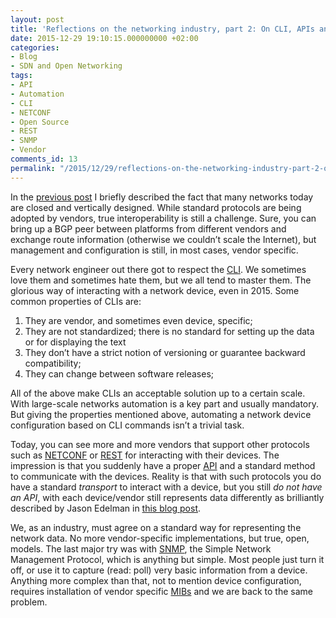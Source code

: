 ```yaml
---
layout: post
title: 'Reflections on the networking industry, part 2: On CLI, APIs and SNMP'
date: 2015-12-29 19:10:15.000000000 +02:00
categories:
- Blog
- SDN and Open Networking
tags:
- API
- Automation
- CLI
- NETCONF
- Open Source
- REST
- SNMP
- Vendor
comments_id: 13
permalink: "/2015/12/29/reflections-on-the-networking-industry-part-2-on-cli-apis-and-snmp/"
---
```

In the [previous post](/2015/12/28/reflections-on-the-networking-industry-part-1/) I briefly described the fact that many networks today are closed and vertically designed. While standard protocols are being adopted by vendors, true interoperability is still a challenge. Sure, you can bring up a BGP peer between platforms from different vendors and exchange route information (otherwise we couldn’t scale the Internet), but management and configuration is still, in most cases, vendor specific.

Every network engineer out there got to respect the [CLI](https://en.wikipedia.org/wiki/Command-line_interface). We sometimes love them and sometimes hate them, but we all tend to master them. The glorious way of interacting with a network device, even in 2015. Some common properties of CLIs are:

1. They are vendor, and sometimes even device, specific;
2. They are not standardized; there is no standard for setting up the data or for displaying the text
3. They don’t have a strict notion of versioning or guarantee backward compatibility;
4. They can change between software releases;

All of the above make CLIs an acceptable solution up to a certain scale. With large-scale networks automation is a key part and usually mandatory. But giving the properties mentioned above, automating a network device configuration based on CLI commands isn’t a trivial task.

Today, you can see more and more vendors that support other protocols such as [NETCONF](https://tools.ietf.org/html/rfc6241) or [REST](https://en.wikipedia.org/wiki/Representational_state_transfer) for interacting with their devices. The impression is that you suddenly have a proper [API](https://en.wikipedia.org/wiki/Application_programming_interface) and a standard method to communicate with the devices. Reality is that with such protocols you do have a standard _transport_ to interact with a device, but you still _do not have an API_, with each device/vendor still represents data differently as brilliantly described by Jason Edelman in [this blog post](http://jedelman.com/home/openconfig-data-models-and-apis/).

We, as an industry, must agree on a standard way for representing the network data. No more vendor-specific implementations, but true, open, models. The last major try was with [SNMP](https://tools.ietf.org/html/rfc3413), the Simple Network Management Protocol, which is anything but simple. Most people just turn it off, or use it to capture (read: poll) very basic information from a device. Anything more complex than that, not to mention device configuration, requires installation of vendor specific [MIBs](https://en.wikipedia.org/wiki/Management_information_base) and we are back to the same problem.

